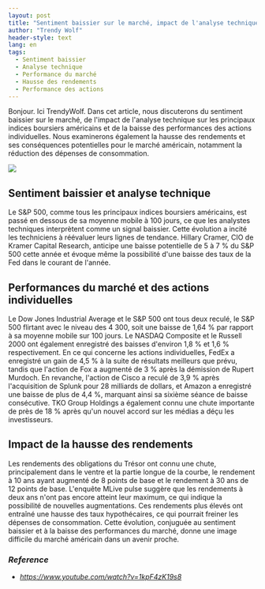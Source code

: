 ```yaml
---
layout: post
title: "Sentiment baissier sur le marché, impact de l'analyse technique et conséquences de la hausse des rendements"
author: "Trendy Wolf"
header-style: text
lang: en
tags:
  - Sentiment baissier
  - Analyse technique
  - Performance du marché
  - Hausse des rendements
  - Performance des actions
---
```


Bonjour. Ici TrendyWolf. Dans cet article, nous discuterons du sentiment baissier sur le marché, de l'impact de l'analyse technique sur les principaux indices boursiers américains et de la baisse des performances des actions individuelles. Nous examinerons également la hausse des rendements et ses conséquences potentielles pour le marché américain, notamment la réduction des dépenses de consommation.

<img
    src="https://i.ytimg.com/vi/1kpF4zK19s8/hqdefault.jpg"
/>


## Sentiment baissier et analyse technique
Le S&P 500, comme tous les principaux indices boursiers américains, est passé en dessous de sa moyenne mobile à 100 jours, ce que les analystes techniques interprètent comme un signal baissier. Cette évolution a incité les techniciens à réévaluer leurs lignes de tendance. Hillary Cramer, CIO de Kramer Capital Research, anticipe une baisse potentielle de 5 à 7 % du S&P 500 cette année et évoque même la possibilité d'une baisse des taux de la Fed dans le courant de l'année.

## Performances du marché et des actions individuelles
Le Dow Jones Industrial Average et le S&P 500 ont tous deux reculé, le S&P 500 flirtant avec le niveau des 4 300, soit une baisse de 1,64 % par rapport à sa moyenne mobile sur 100 jours. Le NASDAQ Composite et le Russell 2000 ont également enregistré des baisses d'environ 1,8 % et 1,6 % respectivement. En ce qui concerne les actions individuelles, FedEx a enregistré un gain de 4,5 % à la suite de résultats meilleurs que prévu, tandis que l'action de Fox a augmenté de 3 % après la démission de Rupert Murdoch. En revanche, l'action de Cisco a reculé de 3,9 % après l'acquisition de Splunk pour 28 milliards de dollars, et Amazon a enregistré une baisse de plus de 4,4 %, marquant ainsi sa sixième séance de baisse consécutive. TKO Group Holdings a également connu une chute importante de près de 18 % après qu'un nouvel accord sur les médias a déçu les investisseurs.

## Impact de la hausse des rendements
Les rendements des obligations du Trésor ont connu une chute, principalement dans le ventre et la partie longue de la courbe, le rendement à 10 ans ayant augmenté de 8 points de base et le rendement à 30 ans de 12 points de base. L'enquête MLive pulse suggère que les rendements à deux ans n'ont pas encore atteint leur maximum, ce qui indique la possibilité de nouvelles augmentations. Ces rendements plus élevés ont entraîné une hausse des taux hypothécaires, ce qui pourrait freiner les dépenses de consommation. Cette évolution, conjuguée au sentiment baissier et à la baisse des performances du marché, donne une image difficile du marché américain dans un avenir proche.


### _Reference_
- _https://www.youtube.com/watch?v=1kpF4zK19s8_

